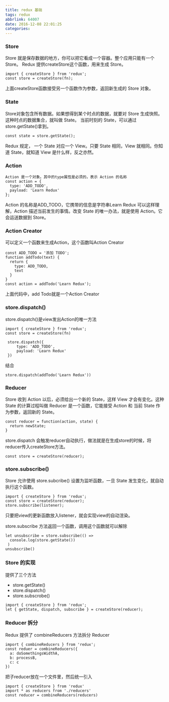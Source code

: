 ```yaml
---
title: redux 基础
tags: redux
abbrlink: 64007
date: 2016-12-08 22:01:25
categories:
---
```

### Store
Store 就是保存数据的地方，你可以把它看成一个容器。整个应用只能有一个 Store。
Redux 提供createStore这个函数，用来生成 Store。
<!--more-->
```
import { createStore } from 'redux';
const store = createStore(fn);
```
上面createStore函数接受另一个函数作为参数，返回新生成的 Store 对象。


### State
Store对象包含所有数据。如果想得到某个时点的数据，就要对 Store 生成快照。这种时点的数据集合，就叫做 State。
当前时刻的 State，可以通过store.getState()拿到。
```
const state = store.getState();
```
Redux 规定， 一个 State 对应一个 View。只要 State 相同，View 就相同。你知道 State，就知道 View 是什么样，反之亦然。


### Action
```
Action 是一个对象。其中的type属性是必须的，表示 Action 的名称
const action = {
  type: 'ADD_TODO',
  payload: 'Learn Redux'
};
```
Action 的名称是ADD_TODO，它携带的信息是字符串Learn Redux
可以这样理解，Action 描述当前发生的事情。改变 State 的唯一办法，就是使用 Action。它会运送数据到 Store。


### Action Creator
可以定义一个函数来生成Action，这个函数叫Action Creator
```
const ADD_TODO = '添加 TODO';
function addTodo(text) {
  return {
    type: ADD_TODO,
    text
  }
}
const action = addTodo('Learn Redux');
```
上面代码中，add Todo就是一个Action Creator


### store.dispatch()
store.dispatch()是view发出Action的唯一方法
```
import { createStore } from 'redux';
const store = createStore(fn)

 store.dispatch({
     type: 'ADD_TODO',
     payload: 'Learn Redux'
 })
```
 结合
```
store.dispatch(addTodo('Learn Redux'))
```


### Reducer
Store 收到 Action 以后，必须给出一个新的 State，这样 View 才会有变化。这种 State 的计算过程叫做 Reducer
是一个函数，它能接受 Action 和 当前 State 作为参数，返回新的 State。
```
const reducer = function(action, state) {
  return newState;
}
```
store.dispatch 会触发reducer自动执行，做法就是在生成store的时候，将reducer传入createStore方法。
```
const store = createStore(reducer);
```


### store.subscribe()
Store 允许使用 store.subcribe() 设置为监听函数，一旦 State 发生变化，就自动执行这个函数。
```
import { createStore } from 'redux';
const store = createStore(reducer);
store.subscribe(listener);
```
只要把view的更新函数放入listener，就会实现view的自动渲染。

store.subscribe 方法返回一个函数，调用这个函数就可以解除
```
let unsubscribe = store.subscribe(() =>
  console.log(store.getState())
 )
unsubscribe()
```

### Store 的实现
提供了三个方法
- store.getState()
- store.dispatch()
- store.subscrobe()
```
import { createStore } from 'redux';
let { getState, dispatch, subscribe } = createStore(reducer);
```

### Reducer 拆分
Redux 提供了 combineReducers 方法拆分 Reducer
```
import { combineReducers } from 'redux';
const reduer = combineReducers({
  a: doSomethingsWidthA,
  b: processB,
  c: c
})
```
把子reducer放在一个文件里，然后统一引入
```
import { createStore } from 'redux'
import * as reducers from './reducers'
const reducer = combineReducers(reducers)
```
